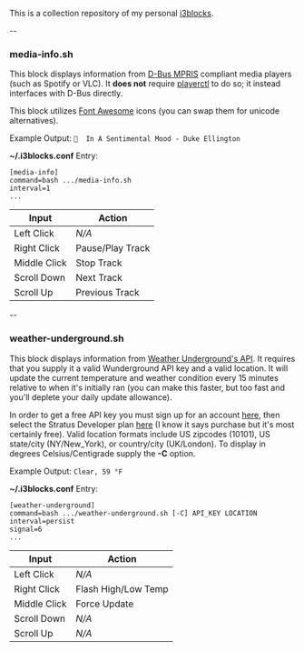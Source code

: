 This is a collection repository of my personal [i3blocks](https://github.com/vivien/i3blocks).

--

### media-info.sh

This block displays information from [D-Bus MPRIS](https://specifications.freedesktop.org/mpris-spec/latest/) compliant media players (such as Spotify or VLC). It **does not** require [playerctl](https://github.com/acrisci/playerctl) to do so; it instead interfaces with D-Bus directly.

This block utilizes [Font Awesome](http://fontawesome.io/) icons (you can swap them for unicode alternatives).

Example Output: `  In A Sentimental Mood - Duke Ellington`

**~/.i3blocks.conf** Entry:

```
[media-info]
command=bash .../media-info.sh
interval=1
...
```

Input | Action
----- | ------
Left Click | *N/A*
Right Click | Pause/Play Track
Middle Click | Stop Track
Scroll Down | Next Track
Scroll Up | Previous Track

--

### weather-underground.sh

This block displays information from [Weather Underground's API](https://www.wunderground.com/weather/api/). It requires that you supply it a valid Wunderground API key and a valid location. It will update the current temperature and weather condition every 15 minutes relative to when it's initially ran (you can make this faster, but too fast and you'll deplete your daily update allowance).

In order to get a free API key you must sign up for an account [here](https://www.wunderground.com/member/registration?mode=api_signup), then select the Stratus Developer plan [here](https://www.wunderground.com/weather/api/d/pricing.html) (I know it says purchase but it's most certainly free). Valid location formats include US zipcodes (10101), US state/city (NY/New_York), or country/city (UK/London). To display in degrees Celsius/Centigrade supply the **-C** option.

Example Output: `Clear, 59 °F`

**~/.i3blocks.conf** Entry:
```
[weather-underground]
command=bash .../weather-underground.sh [-C] API_KEY LOCATION
interval=persist
signal=6
...
```

Input | Action
----- | ------
Left Click | *N/A*
Right Click | Flash High/Low Temp
Middle Click | Force Update
Scroll Down | *N/A*
Scroll Up | *N/A*

